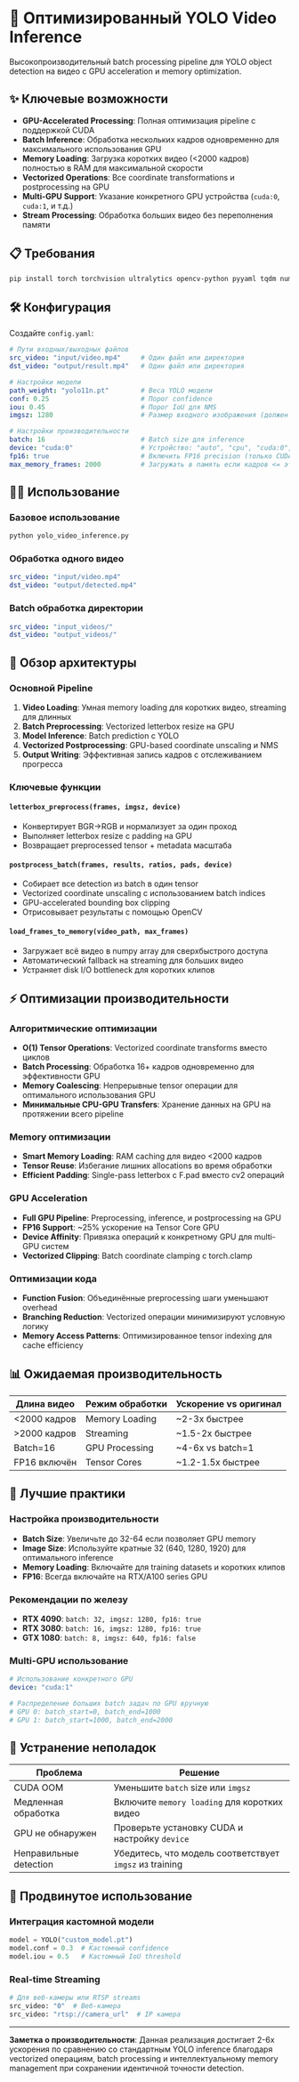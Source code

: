 # 🚀 Оптимизированный YOLO Video Inference

Высокопроизводительный batch processing pipeline для YOLO object detection на видео с GPU acceleration и memory optimization.

## ✨ Ключевые возможности

- **GPU-Accelerated Processing**: Полная оптимизация pipeline с поддержкой CUDA
- **Batch Inference**: Обработка нескольких кадров одновременно для максимального использования GPU
- **Memory Loading**: Загрузка коротких видео (<2000 кадров) полностью в RAM для максимальной скорости
- **Vectorized Operations**: Все coordinate transformations и postprocessing на GPU
- **Multi-GPU Support**: Указание конкретного GPU устройства (`cuda:0`, `cuda:1`, и т.д.)
- **Stream Processing**: Обработка больших видео без переполнения памяти

## 📋 Требования

```bash
pip install torch torchvision ultralytics opencv-python pyyaml tqdm numpy
```

## 🛠 Конфигурация

Создайте `config.yaml`:

```yaml
# Пути входных/выходных файлов
src_video: "input/video.mp4"     # Один файл или директория
dst_video: "output/result.mp4"   # Один файл или директория

# Настройки модели
path_weight: "yolo11n.pt"        # Веса YOLO модели
conf: 0.25                       # Порог confidence
iou: 0.45                        # Порог IoU для NMS
imgsz: 1280                      # Размер входного изображения (должен соответствовать training)

# Настройки производительности
batch: 16                        # Batch size для inference
device: "cuda:0"                 # Устройство: "auto", "cpu", "cuda:0", "cuda:1"
fp16: true                       # Включить FP16 precision (только CUDA)
max_memory_frames: 2000          # Загружать в память если кадров <= этому значению (0 чтобы отключить)
```

## 🏃‍♂️ Использование

### Базовое использование
```bash
python yolo_video_inference.py
```

### Обработка одного видео
```yaml
src_video: "input/video.mp4"
dst_video: "output/detected.mp4"
```

### Batch обработка директории
```yaml
src_video: "input_videos/"
dst_video: "output_videos/"
```

## 🧠 Обзор архитектуры

### Основной Pipeline

1. **Video Loading**: Умная memory loading для коротких видео, streaming для длинных
2. **Batch Preprocessing**: Vectorized letterbox resize на GPU
3. **Model Inference**: Batch prediction с YOLO
4. **Vectorized Postprocessing**: GPU-based coordinate unscaling и NMS
5. **Output Writing**: Эффективная запись кадров с отслеживанием прогресса

### Ключевые функции

#### `letterbox_preprocess(frames, imgsz, device)`
- Конвертирует BGR→RGB и нормализует за один проход
- Выполняет letterbox resize с padding на GPU
- Возвращает preprocessed tensor + metadata масштаба

#### `postprocess_batch(frames, results, ratios, pads, device)`
- Собирает все detection из batch в один tensor
- Vectorized coordinate unscaling с использованием batch indices
- GPU-accelerated bounding box clipping
- Отрисовывает результаты с помощью OpenCV

#### `load_frames_to_memory(video_path, max_frames)`
- Загружает всё видео в numpy array для сверхбыстрого доступа
- Автоматический fallback на streaming для больших видео
- Устраняет disk I/O bottleneck для коротких клипов

## ⚡ Оптимизации производительности

### Алгоритмические оптимизации
- **O(1) Tensor Operations**: Vectorized coordinate transforms вместо циклов
- **Batch Processing**: Обработка 16+ кадров одновременно для эффективности GPU
- **Memory Coalescing**: Непрерывные tensor операции для оптимального использования GPU
- **Минимальные CPU-GPU Transfers**: Хранение данных на GPU на протяжении всего pipeline

### Memory оптимизации
- **Smart Memory Loading**: RAM caching для видео <2000 кадров
- **Tensor Reuse**: Избегание лишних allocations во время обработки
- **Efficient Padding**: Single-pass letterbox с F.pad вместо cv2 операций

### GPU Acceleration
- **Full GPU Pipeline**: Preprocessing, inference, и postprocessing на GPU
- **FP16 Support**: ~25% ускорение на Tensor Core GPU
- **Device Affinity**: Привязка операций к конкретному GPU для multi-GPU систем
- **Vectorized Clipping**: Batch coordinate clamping с torch.clamp

### Оптимизации кода
- **Function Fusion**: Объединённые preprocessing шаги уменьшают overhead
- **Branching Reduction**: Vectorized операции минимизируют условную логику
- **Memory Access Patterns**: Оптимизированное tensor indexing для cache efficiency

## 📊 Ожидаемая производительность

| Длина видео | Режим обработки | Ускорение vs оригинал |
|-------------|----------------|--------------------|
| <2000 кадров | Memory Loading | ~2-3x быстрее |
| >2000 кадров | Streaming | ~1.5-2x быстрее |
| Batch=16 | GPU Processing | ~4-6x vs batch=1 |
| FP16 включён | Tensor Cores | ~1.2-1.5x быстрее |

## 🎯 Лучшие практики

### Настройка производительности
- **Batch Size**: Увеличьте до 32-64 если позволяет GPU memory
- **Image Size**: Используйте кратные 32 (640, 1280, 1920) для оптимального inference
- **Memory Loading**: Включайте для training datasets и коротких клипов
- **FP16**: Всегда включайте на RTX/A100 series GPU

### Рекомендации по железу
- **RTX 4090**: `batch: 32, imgsz: 1280, fp16: true`
- **RTX 3080**: `batch: 16, imgsz: 1280, fp16: true`
- **GTX 1080**: `batch: 8, imgsz: 640, fp16: false`

### Multi-GPU использование
```yaml
# Использование конкретного GPU
device: "cuda:1"

# Распределение больших batch задач по GPU вручную
# GPU 0: batch_start=0, batch_end=1000
# GPU 1: batch_start=1000, batch_end=2000
```

## 🐛 Устранение неполадок

| Проблема | Решение |
|----------|---------|
| CUDA OOM | Уменьшите `batch` size или `imgsz` |
| Медленная обработка | Включите `memory loading` для коротких видео |
| GPU не обнаружен | Проверьте установку CUDA и настройку `device` |
| Неправильные detection | Убедитесь, что модель соответствует `imgsz` из training |

## 🔧 Продвинутое использование

### Интеграция кастомной модели
```python
model = YOLO("custom_model.pt")
model.conf = 0.3  # Кастомный confidence
model.iou = 0.5   # Кастомный IoU threshold
```

### Real-time Streaming
```python
# Для веб-камеры или RTSP streams
src_video: "0"  # Веб-камера
src_video: "rtsp://camera_url"  # IP камера
```

---

**Заметка о производительности**: Данная реализация достигает 2-6x ускорения по сравнению со стандартным YOLO inference благодаря vectorized операциям, batch processing и интеллектуальному memory management при сохранении идентичной точности detection.


